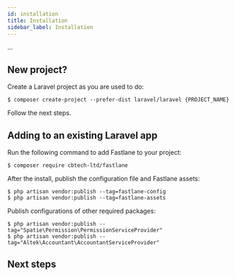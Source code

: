 ```yaml
---
id: installation
title: Installation
sidebar_label: Installation
---
```


...

## New project?

Create a Laravel project as you are used to do:

```shell
$ composer create-project --prefer-dist laravel/laravel {PROJECT_NAME}
``` 

Follow the next steps.


## Adding to an existing Laravel app

Run the following command to add Fastlane to your project:

```shell
$ composer require cbtech-ltd/fastlane
```

After the install, publish the configuration file and Fastlane assets:

```shell
$ php artisan vendor:publish --tag=fastlane-config
$ php artisan vendor:publish --tag=fastlane-assets
```

Publish configurations of other required packages:

```shell
$ php artisan vendor:publish --tag="Spatie\Permission\PermissionServiceProvider"
$ php artisan vendor:publish --tag="Altek\Accountant\AccountantServiceProvider"
```

## Next steps
